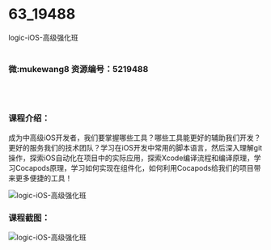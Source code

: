 # 63_19488
logic-iOS-高级强化班
<br/></br>
<h3>微:mukewang8 资源编号：5219488</h3>
<br/></br>
<h3>课程介绍：</h3>
<p>成为中高级iOS开发者，我们要掌握哪些工具？哪些工具能更好的辅助我们开发？更好的服务我们的技术团队？学习在iOS开发中常用的脚本语言，然后深入理解git操作，探索iOS自动化在项目中的实际应用，探索Xcode编译流程和编译原理，学习Cocapods原理，学习如何实现在组件化，如何利用Cocapods给我们的项目带来更多便捷的工具！</p>
<p><img src="https://www.ko996.com/wp-content/uploads/img/2021/04/1-41-300x206.png" alt="logic-iOS-高级强化班"></p>
<div class="info-desc">
<h3>课程截图：</h3>
<p><img src="https://www.ko996.com/wp-content/uploads/img/2021/04/2-41.png" alt="logic-iOS-高级强化班"></p>


			
</div>
